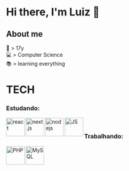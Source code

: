 # Hi there, I'm Luiz 👋

## About me
🎂 > 17y <br />
💻 > Computer Science <br />
📚 > learning everything <br />

# TECH

<h3> Estudando: </h3>

<img align='left' alt='react' width='50px' src='https://upload.wikimedia.org/wikipedia/commons/a/a7/React-icon.svg' />

<img align='left' alt='next.js' width='50px' src='https://upload.wikimedia.org/wikipedia/commons/8/8e/Nextjs-logo.svg' />

<img align='left' alt='nodejs' width='50px' src="https://img.icons8.com/windows/64/000000/node-js.png"/>

<img align='left' alt='JS' width='50px' src="https://img.icons8.com/color/100/000000/javascript.png"/>

</br>

<h3> Trabalhando: </h3>

<img align='left' alt='PHP' width='50px' src="https://upload.wikimedia.org/wikipedia/commons/3/3b/PHP_Logo%2C_text_only.svg" />

<img align='left' alt='MySQL' width='50px' src="https://img.icons8.com/fluency/48/000000/mysql-logo.png"/>
